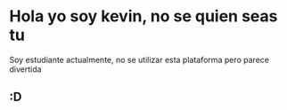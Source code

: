 # **Hola yo soy kevin, no se quien seas tu**
Soy estudiante actualmente, no se utilizar esta plataforma pero parece divertida
## :D
